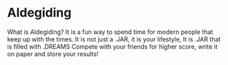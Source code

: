 # Aldegiding
What is Aldegiding? It is a fun way to spend time for modern people that keep up with the times.
It is not just a .JAR, it is your lifestyle, It is .JAR that is filled with .DREAMS
Compete with your friends for higher score, write it on paper and store your results!
